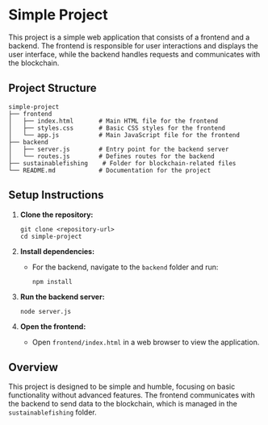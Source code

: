 # Simple Project

This project is a simple web application that consists of a frontend and a backend. The frontend is responsible for user interactions and displays the user interface, while the backend handles requests and communicates with the blockchain.

## Project Structure

```
simple-project
├── frontend
│   ├── index.html       # Main HTML file for the frontend
│   ├── styles.css       # Basic CSS styles for the frontend
│   └── app.js           # Main JavaScript file for the frontend
├── backend
│   ├── server.js        # Entry point for the backend server
│   └── routes.js        # Defines routes for the backend
├── sustainablefishing    # Folder for blockchain-related files
└── README.md            # Documentation for the project
```

## Setup Instructions

1. **Clone the repository:**
   ```
   git clone <repository-url>
   cd simple-project
   ```

2. **Install dependencies:**
   - For the backend, navigate to the `backend` folder and run:
     ```
     npm install
     ```

3. **Run the backend server:**
   ```
   node server.js
   ```

4. **Open the frontend:**
   - Open `frontend/index.html` in a web browser to view the application.

## Overview

This project is designed to be simple and humble, focusing on basic functionality without advanced features. The frontend communicates with the backend to send data to the blockchain, which is managed in the `sustainablefishing` folder.